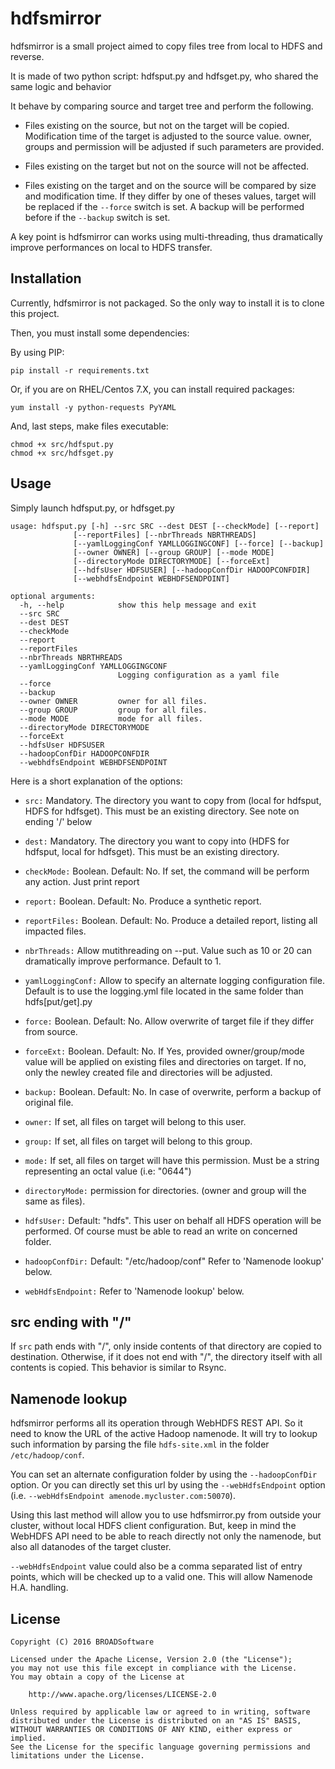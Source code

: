 # hdfsmirror

hdfsmirror is a small project aimed to copy files tree from local to HDFS and reverse. 

It is made of two python script: hdfsput.py and hdfsget.py, who shared the same logic and behavior

It behave by comparing source and target tree and perform the following.

* Files existing on the source, but not on the target will be copied. Modification time of the target is adjusted to the source value. owner, groups and permission will be adjusted if such parameters are provided.

* Files existing on the target but not on the source will not be affected.

* Files existing on the target and on the source will be compared by size and modification time. If they differ by one of theses values, target will be replaced if the `--force` switch is set. A backup will be performed before if the `--backup` switch is set. 

A key point is hdfsmirror can works using multi-threading, thus dramatically improve performances on local to HDFS transfer. 

## Installation

Currently, hdfsmirror is not packaged. So the only way to install it is to clone this project.

Then, you must install some dependencies:

By using PIP:

    pip install -r requirements.txt

Or, if you are on RHEL/Centos 7.X, you can install required packages:

    yum install -y python-requests PyYAML

And, last steps, make files executable:

	chmod +x src/hdfsput.py
	chmod +x src/hdfsget.py

## Usage

Simply launch hdfsput.py, or hdfsget.py

	usage: hdfsput.py [-h] --src SRC --dest DEST [--checkMode] [--report]
                  [--reportFiles] [--nbrThreads NBRTHREADS]
                  [--yamlLoggingConf YAMLLOGGINGCONF] [--force] [--backup]
                  [--owner OWNER] [--group GROUP] [--mode MODE]
                  [--directoryMode DIRECTORYMODE] [--forceExt]
                  [--hdfsUser HDFSUSER] [--hadoopConfDir HADOOPCONFDIR]
                  [--webhdfsEndpoint WEBHDFSENDPOINT]

	optional arguments:
	  -h, --help            show this help message and exit
	  --src SRC
	  --dest DEST
	  --checkMode
	  --report
	  --reportFiles
	  --nbrThreads NBRTHREADS
	  --yamlLoggingConf YAMLLOGGINGCONF
	                        Logging configuration as a yaml file
	  --force
	  --backup
	  --owner OWNER         owner for all files.
	  --group GROUP         group for all files.
	  --mode MODE           mode for all files.
	  --directoryMode DIRECTORYMODE
	  --forceExt
	  --hdfsUser HDFSUSER
	  --hadoopConfDir HADOOPCONFDIR
	  --webhdfsEndpoint WEBHDFSENDPOINT
	  
	  
Here is a short explanation of the options:

* `src:` Mandatory. The directory you want to copy from (local for hdfsput, HDFS for hdfsget). This must be an existing directory. See note on ending '/' below

* `dest:` Mandatory. The directory you want to copy into (HDFS for hdfsput, local for hdfsget). This must be an existing directory.

* `checkMode:` Boolean. Default: No. If set, the command will be perform any action. Just print report

* `report:` Boolean. Default: No. Produce a synthetic report.

* `reportFiles:` Boolean. Default: No. Produce a detailed report, listing all impacted files.

* `nbrThreads:` Allow mutithreading on --put. Value such as 10 or 20 can dramatically improve performance. Default to 1.

* `yamlLoggingConf:` Allow to specify an alternate logging configuration file. Default is to use the logging.yml file located in the same folder than hdfs[put/get].py

* `force:` Boolean. Default: No. Allow overwrite of target file if they differ from source.

* `forceExt:` Boolean. Default: No. If Yes, provided owner/group/mode value will be applied on existing files and directories on target. If no, only the newley created file and directories will be adjusted.  

* `backup:` Boolean. Default: No. In case of overwrite, perform a backup of original file.

* `owner:` If set, all files on target will belong to this user.

* `group:` If set, all files on target will belong to this group.

* `mode:` If set, all files on target will have this permission. Must be a string representing an octal value (i.e: "0644")

* `directoryMode:` permission for directories. (owner and group will the same as files). 

* `hdfsUser:` Default: "hdfs". This user on behalf all HDFS operation will be performed. Of course must be able to read an write on concerned folder.

* `hadoopConfDir:` Default: "/etc/hadoop/conf" Refer to 'Namenode lookup' below.

* `webHdfsEndpoint:` Refer to 'Namenode lookup' below.

## src ending with "/"

If `src` path ends with "/", only inside contents of that directory are copied to destination. Otherwise, if it does not end with "/", the directory itself with all contents is copied. This behavior is similar to Rsync.

## Namenode lookup

hdfsmirror performs all its operation through WebHDFS REST API. So it need to know the URL of the active Hadoop namenode. It will try to lookup such information by parsing the file `hdfs-site.xml` in the folder `/etc/hadoop/conf`. 

You can set an alternate configuration folder by using the `--hadoopConfDir` option. Or you can directly set this url by using the `--webHdfsEndpoint` option (i.e. `--webHdfsEndpoint amenode.mycluster.com:50070`).

Using this last method will allow you to use hdfsmirror.py from outside your cluster, without local HDFS client configuration. But, keep in mind the WebHDFS API need to be able to reach directly not only the namenode, but also all datanodes of the target cluster.

`--webHdfsEndpoint` value could also be a comma separated list of entry points, which will be checked up to a valid one. This will allow Namenode H.A. handling. 

## License

    Copyright (C) 2016 BROADSoftware

	Licensed under the Apache License, Version 2.0 (the "License");
	you may not use this file except in compliance with the License.
	You may obtain a copy of the License at
	
	    http://www.apache.org/licenses/LICENSE-2.0
	
	Unless required by applicable law or agreed to in writing, software
	distributed under the License is distributed on an "AS IS" BASIS,
	WITHOUT WARRANTIES OR CONDITIONS OF ANY KIND, either express or implied.
	See the License for the specific language governing permissions and
	limitations under the License.




